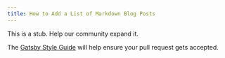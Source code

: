 ```yaml
---
title: How to Add a List of Markdown Blog Posts
---
```


This is a stub. Help our community expand it.

The [Gatsby Style Guide](/contributing/gatsby-style-guide/) will help ensure your pull request gets accepted.
